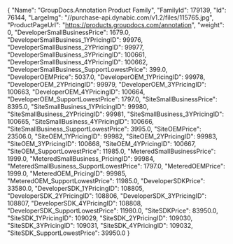 {
    "Name": "GroupDocs.Annotation Product Family",
    "FamilyId": 179139,
    "Id": 76144,
    "LargeImg": "//purchase-api.dynabic.com/v1.2/files/115765.jpg",
    "ProductPageUrl": "https://products.groupdocs.com/annotation",
    "weight": 0,
    "DeveloperSmallBusinessPrice": 1679.0,
    "DeveloperSmallBusiness_1YPricingID": 99976,
    "DeveloperSmallBusiness_2YPricingID": 99977,
    "DeveloperSmallBusiness_3YPricingID": 100661,
    "DeveloperSmallBusiness_4YPricingID": 100662,
    "DeveloperSmallBusiness_SupportLowestPrice": 399.0,
    "DeveloperOEMPrice": 5037.0,
    "DeveloperOEM_1YPricingID": 99978,
    "DeveloperOEM_2YPricingID": 99979,
    "DeveloperOEM_3YPricingID": 100663,
    "DeveloperOEM_4YPricingID": 100664,
    "DeveloperOEM_SupportLowestPrice": 1797.0,
    "SiteSmallBusinessPrice": 8395.0,
    "SiteSmallBusiness_1YPricingID": 99980,
    "SiteSmallBusiness_2YPricingID": 99981,
    "SiteSmallBusiness_3YPricingID": 100665,
    "SiteSmallBusiness_4YPricingID": 100666,
    "SiteSmallBusiness_SupportLowestPrice": 3995.0,
    "SiteOEMPrice": 23506.0,
    "SiteOEM_1YPricingID": 99982,
    "SiteOEM_2YPricingID": 99983,
    "SiteOEM_3YPricingID": 100668,
    "SiteOEM_4YPricingID": 100667,
    "SiteOEM_SupportLowestPrice": 11985.0,
    "MeteredSmallBusinessPrice": 1999.0,
    "MeteredSmallBusiness_PricingID": 99984,
    "MeteredSmallBusiness_SupportLowestPrice": 1797.0,
    "MeteredOEMPrice": 1999.0,
    "MeteredOEM_PricingID": 99985,
    "MeteredOEM_SupportLowestPrice": 11985.0,
    "DeveloperSDKPrice": 33580.0,
    "DeveloperSDK_1YPricingID": 108805,
    "DeveloperSDK_2YPricingID": 108806,
    "DeveloperSDK_3YPricingID": 108807,
    "DeveloperSDK_4YPricingID": 108808,
    "DeveloperSDK_SupportLowestPrice": 11980.0,
    "SiteSDKPrice": 83950.0,
    "SiteSDK_1YPricingID": 109029,
    "SiteSDK_2YPricingID": 109030,
    "SiteSDK_3YPricingID": 109031,
    "SiteSDK_4YPricingID": 109032,
    "SiteSDK_SupportLowestPrice": 39950.0
}